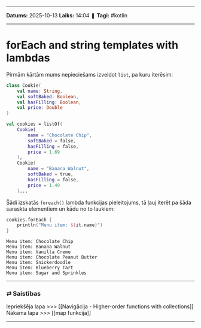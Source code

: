 ___

**Datums:** 2025-10-13
**Laiks:** 14:04
❚ **Tagi:** #kotlin 

---
# forEach and string templates with lambdas

Pirmām kārtām mums nepieciešams izveidot `list`, pa kuru iterēsim:

```kotlin
class Cookie(
    val name: String,
    val softBaked: Boolean,
    val hasFilling: Boolean,
    val price: Double
)

val cookies = listOf(
    Cookie(
        name = "Chocolate Chip",
        softBaked = false,
        hasFilling = false,
        price = 1.69
    ),
    Cookie(
        name = "Banana Walnut", 
        softBaked = true, 
        hasFilling = false, 
        price = 1.49
    )...
```

Šādi izskatās `foreach()` lambda funkcijas pieleitojums, tā ļauj iterēt pa šāda saraskta elementiem un kādu no to laukiem:

```kotlin
cookies.forEach {
    println("Menu item: ${it.name}")
}
```

```
Menu item: Chocolate Chip
Menu item: Banana Walnut
Menu item: Vanilla Creme
Menu item: Chocolate Peanut Butter
Menu item: Snickerdoodle
Menu item: Blueberry Tart
Menu item: Sugar and Sprinkles
```

---
### ⇄ Saistības

Iepriekšēja lapa >>> [[Navigācija - Higher-order functions with collections]]
Nākama lapa >>> [[map funkcija]]

---
